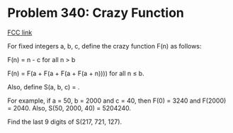 # Problem 340: Crazy Function

[FCC link](https://www.freecodecamp.org/learn/coding-interview-prep/project-euler/problem-340-crazy-function)

For fixed integers a, b, c, define the crazy function F(n) as follows:

F(n) = n - c for all n > b

F(n) = F(a + F(a + F(a + F(a + n)))) for all n ≤ b.

Also, define S(a, b, c) = .

For example, if a = 50, b = 2000 and c = 40, then F(0) = 3240 and F(2000)
= 2040. Also, S(50, 2000, 40) = 5204240.

Find the last 9 digits of S(217, 721, 127).
